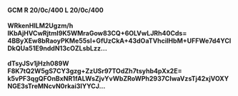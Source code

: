 #### GCM R 20/0c/400 L 20/0c/400
**WRkenHlLM2Ugzm/h**<br/>**lKbAjHVCwRjtmI9K5WMraGow83CQ+6OLVwLJRh40Cds=**<br/>**4BByXEw8bRaoyPKMe55sl+GfUzCkA+43dOaTVhcilHbM+UFFWe7d4YClDkQUa51E9nddN13cOZLsbLzz...**<br/><br/>
**dTsyJSv1jHzh089W**<br/>**F8K7tQ2W5gS7CY3gzg+ZzUSr97TOdZh7tsyhb4pXx2E=**<br/>**k5vPF3qgQFOnBxNR1fALWsZjvYvWbZRoWPh2937CIwaVzsTj42xjVOXYNGE3sTreMNcvN0rkai3IYYCJ...**